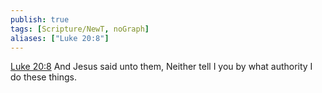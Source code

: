 ```yaml
---
publish: true
tags: [Scripture/NewT, noGraph]
aliases: ["Luke 20:8"]
---
```

[Luke 20:8](https://churchofjesuschrist.org/study/scriptures/nt/luke/20?lang=eng&id=p8#p8) And Jesus said unto them, Neither tell I you by what authority I do these things.
